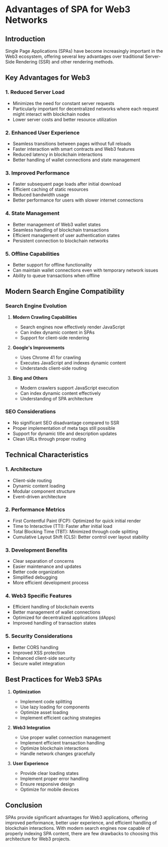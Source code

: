 # Advantages of SPA for Web3 Networks

## Introduction

Single Page Applications (SPAs) have become increasingly important in the Web3 ecosystem, offering several key advantages over traditional Server-Side Rendering (SSR) and other rendering methods.

## Key Advantages for Web3

### 1. Reduced Server Load
- Minimizes the need for constant server requests
- Particularly important for decentralized networks where each request might interact with blockchain nodes
- Lower server costs and better resource utilization

### 2. Enhanced User Experience
- Seamless transitions between pages without full reloads
- Faster interaction with smart contracts and Web3 features
- Reduced latency in blockchain interactions
- Better handling of wallet connections and state management

### 3. Improved Performance
- Faster subsequent page loads after initial download
- Efficient caching of static resources
- Reduced bandwidth usage
- Better performance for users with slower internet connections

### 4. State Management
- Better management of Web3 wallet states
- Seamless handling of blockchain transactions
- Efficient management of user authentication states
- Persistent connection to blockchain networks

### 5. Offline Capabilities
- Better support for offline functionality
- Can maintain wallet connections even with temporary network issues
- Ability to queue transactions when offline

## Modern Search Engine Compatibility

### Search Engine Evolution
1. **Modern Crawling Capabilities**
   - Search engines now effectively render JavaScript
   - Can index dynamic content in SPAs
   - Support for client-side rendering

2. **Google's Improvements**
   - Uses Chrome 41 for crawling
   - Executes JavaScript and indexes dynamic content
   - Understands client-side routing

3. **Bing and Others**
   - Modern crawlers support JavaScript execution
   - Can index dynamic content effectively
   - Understanding of SPA architecture

### SEO Considerations
- No significant SEO disadvantage compared to SSR
- Proper implementation of meta tags still possible
- Support for dynamic title and description updates
- Clean URLs through proper routing

## Technical Characteristics

### 1. Architecture
- Client-side routing
- Dynamic content loading
- Modular component structure
- Event-driven architecture

### 2. Performance Metrics
- First Contentful Paint (FCP): Optimized for quick initial render
- Time to Interactive (TTI): Faster after initial load
- Total Blocking Time (TBT): Minimized through code splitting
- Cumulative Layout Shift (CLS): Better control over layout stability

### 3. Development Benefits
- Clear separation of concerns
- Easier maintenance and updates
- Better code organization
- Simplified debugging
- More efficient development process

### 4. Web3 Specific Features
- Efficient handling of blockchain events
- Better management of wallet connections
- Optimized for decentralized applications (dApps)
- Improved handling of transaction states

### 5. Security Considerations
- Better CORS handling
- Improved XSS protection
- Enhanced client-side security
- Secure wallet integration

## Best Practices for Web3 SPAs

1. **Optimization**
   - Implement code splitting
   - Use lazy loading for components
   - Optimize asset loading
   - Implement efficient caching strategies

2. **Web3 Integration**
   - Use proper wallet connection management
   - Implement efficient transaction handling
   - Optimize blockchain interactions
   - Handle network changes gracefully

3. **User Experience**
   - Provide clear loading states
   - Implement proper error handling
   - Ensure responsive design
   - Optimize for mobile devices

## Conclusion

SPAs provide significant advantages for Web3 applications, offering improved performance, better user experience, and efficient handling of blockchain interactions. With modern search engines now capable of properly indexing SPA content, there are few drawbacks to choosing this architecture for Web3 projects.